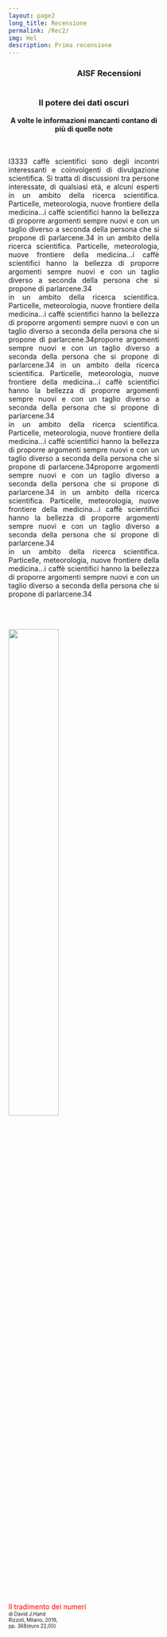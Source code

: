 ```yaml
---
layout: page2
long_title: Recensione
permalink: /Rec2/
img: Hel
description: Prima recensione
---
```

<head>
<meta name="viewport" content="width=device-width, initial-scale=1">
<style>
* {
  box-sizing: border-box;
}


.column {
  float: left;

  padding: 10px;

}
.left {
  width: 75%;
}

.right {
  width: 25%;
}


<meta name="viewport" content="width=device-width, initial-scale=1">
<link rel="stylesheet" href="https://cdnjs.cloudflare.com/ajax/libs/font-awesome/4.7.0/css/font-awesome.min.css">

</style>
</head>






<link rel="stylesheet" href="https://maxcdn.bootstrapcdn.com/font-awesome/4.7.0/css/font-awesome.min.css">


<!--<center><h2>Il potere dei Big Data</h2>
<img class="mySlides" src="/perugia/Slideshow/books/Book1.png" style="width:30%"><br>
<font color="red">Il tradimento dei numeri</font><br>
di David J.Hand<br>
Rizzoli, Milano, 2019,<br> -->

<center><h3> <b>AISF Recensioni</b></h3></center>
<div class="row">
  <div class="column left">
    <center><h3><b>Il potere dei dati oscuri</b></h3>
    <h7><b>A volte le informazioni mancanti contano di più di quelle note </b></h7>
    </center><br><br>
    <p style="text-align: justify;">
    I3333 caffè scientifici  sono degli incontri interessanti e coinvolgenti di divulgazione scientifica.
    Si tratta di discussioni tra persone interessate, di qualsiasi età, e alcuni esperti
    in un ambito della ricerca scientifica. Particelle, meteorologia,
    nuove frontiere della medicina...i caffè scientifici hanno la bellezza
    di proporre argomenti sempre nuovi e con un taglio diverso a seconda della
    persona che si propone di parlarcene.34  in un ambito della ricerca scientifica. Particelle, meteorologia,
      nuove frontiere della medicina...i caffè scientifici hanno la bellezza
      di proporre argomenti sempre nuovi e con un taglio diverso a seconda della
      persona che si propone di parlarcene.34<br>  in un ambito della ricerca scientifica. Particelle, meteorologia,
        nuove frontiere della medicina...i caffè scientifici hanno la bellezza
        di proporre argomenti sempre nuovi e con un taglio diverso a seconda della
        persona che si propone di parlarcene.34proporre argomenti sempre nuovi e con un taglio diverso a seconda della
        persona che si propone di parlarcene.34  in un ambito della ricerca scientifica. Particelle, meteorologia,
          nuove frontiere della medicina...i caffè scientifici hanno la bellezza
          di proporre argomenti sempre nuovi e con un taglio diverso a seconda della
          persona che si propone di parlarcene.34<br>  in un ambito della ricerca scientifica. Particelle, meteorologia,
            nuove frontiere della medicina...i caffè scientifici hanno la bellezza
            di proporre argomenti sempre nuovi e con un taglio diverso a seconda della
            persona che si propone di parlarcene.34proporre argomenti sempre nuovi e con un taglio diverso a seconda della
            persona che si propone di parlarcene.34  in un ambito della ricerca scientifica. Particelle, meteorologia,
              nuove frontiere della medicina...i caffè scientifici hanno la bellezza
              di proporre argomenti sempre nuovi e con un taglio diverso a seconda della
              persona che si propone di parlarcene.34<br>  in un ambito della ricerca scientifica. Particelle, meteorologia,
                nuove frontiere della medicina...i caffè scientifici hanno la bellezza
                di proporre argomenti sempre nuovi e con un taglio diverso a seconda della
                persona che si propone di parlarcene.34<br><br><br></p>
</div>
  <div class="column right">
    <p>
    <img class="mySlides" src="/perugia/Slideshow/books/Book1.png" style="height:50%"><br>
    <font color="red">Il tradimento dei numeri</font><br>
<font size="0.7">
    di David J.Hand<br>
    Rizzoli, Milano, 2019,<br>
    pp. 368(euro 22,00)</font></p>
  </div>



</div>
